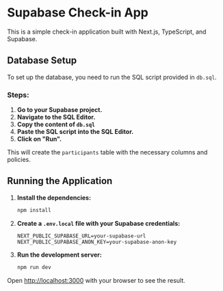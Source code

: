 # Supabase Check-in App

This is a simple check-in application built with Next.js, TypeScript, and Supabase.

## Database Setup

To set up the database, you need to run the SQL script provided in `db.sql`.

### Steps:

1.  **Go to your Supabase project.**
2.  **Navigate to the SQL Editor.**
3.  **Copy the content of `db.sql`**
4.  **Paste the SQL script into the SQL Editor.**
5.  **Click on "Run".**

This will create the `participants` table with the necessary columns and policies.

## Running the Application

1.  **Install the dependencies:**
    ```bash
    npm install
    ```
2.  **Create a `.env.local` file with your Supabase credentials:**
    ```
    NEXT_PUBLIC_SUPABASE_URL=your-supabase-url
    NEXT_PUBLIC_SUPABASE_ANON_KEY=your-supabase-anon-key
    ```
3.  **Run the development server:**
    ```bash
    npm run dev
    ```

Open [http://localhost:3000](http://localhost:3000) with your browser to see the result.
